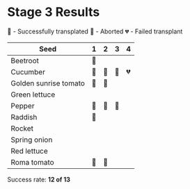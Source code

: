 # Stage 3 Results

:green_heart: - Successfully transplated
:blue_heart: - Aborted
:broken_heart: - Failed transplant

Seed|1|2|3|4
--|--|--|--|--
Beetroot|:green_heart:
Cucumber|:green_heart:|:green_heart:|:green_heart:|:broken_heart:
Golden sunrise tomato|:green_heart:|:green_heart:
Green lettuce|
Pepper|:green_heart:|:green_heart:|:green_heart:|
Raddish|:green_heart:
Rocket|
Spring onion|
Red lettuce|
Roma tomato|:green_heart:|:green_heart:

Success rate: __12 of 13__